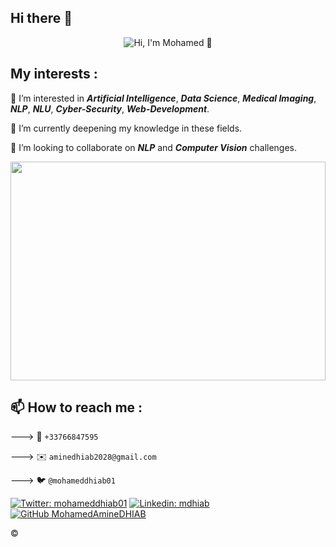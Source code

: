##  Hi there 👋


<p align="center">
  <img src="https://user-images.githubusercontent.com/85687148/160259642-64811c46-1f0a-4dc1-9ab8-bc04ba09124e.gif" alt="Hi, I'm Mohamed 👋">
</p>





## My interests :

👀 I’m interested in ***Artificial Intelligence***, ***Data Science***, ***Medical Imaging***, ***NLP***, ***NLU***, ***Cyber-Security***, ***Web-Development***. 

🌱 I’m currently deepening my knowledge in these fields.

💞️ I’m looking to collaborate on ***NLP*** and ***Computer Vision*** challenges.

<p align="center">
  <kbd>
  
  <img  width="100%" height="350" src="https://user-images.githubusercontent.com/85687148/133894550-7d7bfb73-04f7-4b98-9ba9-179278b6efef.gif">
  </kbd>
</p>


## 📫 How to reach me :

---> 📱 `+33766847595`

---> ✉️ `aminedhiab2028@gmail.com`

---> 🐦 `@mohameddhiab01`

[![Twitter: mohameddhiab01](https://img.shields.io/twitter/follow/mohameddhiab01?style=social)](https://twitter.com/mohameddhiab01)
[![Linkedin: mdhiab](https://img.shields.io/badge/-mdhiab-blue?style=flat-square&logo=Linkedin&logoColor=white&link=https://www.linkedin.com/in/mdhiab/)](https://www.linkedin.com/in/mdhiab/)
[![GitHub MohamedAmineDHIAB](https://img.shields.io/github/followers/MohamedAmineDHIAB?label=follow&style=social)](https://github.com/MohamedAmineDHIAB)




©️
  


<!---
MohamedAmineDHIAB/MohamedAmineDHIAB is a ✨ special ✨ repository because its `README.md` (this file) appears on your GitHub profile.
You can click the Preview link to take a look at your changes.
--->
